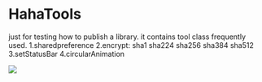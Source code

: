 # HahaTools
just for testing how to publish a library.
it contains tool class frequently used.
1.sharedpreference
2.encrypt: sha1 sha224 sha256 sha384 sha512
3.setStatusBar
4.circularAnimation

[![](https://www.jitpack.io/v/Unhapppy/HahaTools.svg)](https://www.jitpack.io/#Unhapppy/HahaTools)
